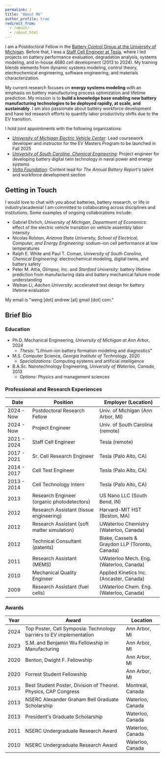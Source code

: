 ```yaml
---
permalink: /
title: "About Me"
author_profile: true
redirect_from: 
  - /about/
  - /about.html
---
```


I am a Postdoctoral Fellow in the [Battery Control Group at the University of Michigan](https://batterycontrolgroup.engin.umich.edu/). Before that, I was a [Staff Cell Engineer at Tesla](https://www.linkedin.com/in/wengandrew/), where I led projects on battery performance evaluation, degradation analysis, systems modeling, and in-house 4680 cell development (2013 to 2024). My training blends elements from dynamic systems modeling, control theory, electrochemical engineering, software engineering, and materials characterization.

My current research focuses on **energy systems modeling** with an emphasis on battery manufacturing process optimization and lifetime prediction. My mission is to **build a knowledge base enabling new battery manufacturing technologies to be deployed rapidly, at scale, and sustainably**. I am also passionate about battery workforce development and have led research efforts to quantify labor productivity shifts due to the EV transition.

I hold joint appointments with the following organizations:
- [_University of Michigan Electric Vehicle Center_](https://evc.engin.umich.edu/): Lead coursework developer and instructor for the EV Masters Program to be launched in Fall 2025
- [_University of South Carolina, Chemical Engineering_](https://sc.edu/study/colleges_schools/engineering_and_computing/news_events/news/2022/dougal_10_million_navy_research.php): Project engineer for developing battery digital twin technology in naval power and energy systems 
- [_Volta Foundation_](https://volta.foundation/battery-report): Content lead for *The Annual Battery Report's* talent and workforce development section

## Getting in Touch

I would love to chat with you about batteries, battery research, or life in industry/academia! I am committed to collaborating across disciplines and institutions. Some examples of ongoing collaborations include:

- Gabriel Ehrlich, *University of Michigan, Department of Economics*: effect of the electric vehicle transition on vehicle assembly labor intensity
- Nicolas Rolston, *Arizona State University, School of Electrical, Computer, and Energy Engineering*: sodium-ion cell performance at low temperatures
- Ralph E. White and Paul T. Coman, *University of South Carolina, Chemical Engineering*: electrochemical modeling, digital twins, and battery safety
- Peter M. Attia, *Glimpse, Inc.* and *Stanford University*: battery lifetime prediction from manufacturing data and battery mechanical failure mode understanding
- Weihan Li, *Aachen University*: accelerated test design for battery lifetime evaluation

My email is "weng [dot] andrew [at] gmail [dot] com."

## Brief Bio

### Education

- Ph.D. Mechanical Engineering, *University of Michigan at Ann Arbor*, 2024
  - *Thesis*: "Lithium-ion battery formation modeling and diagnostics"
- M.S. Computer Science, *Georgia Institute of Technology*, 2020
  - *Specializations*: Computing systems and artificial intelligence
- B.A.Sc. Nanotechnology Engineering, *University of Waterloo, Canada*, 2013
  - *Options*: Physics and management sciences 

### Professional and Research Experiences

| Date | Position | Employer (Location)
| - | - | - | 
| 2024 - Now | Postdoctoral Research Fellow | Univ. of Michigan (Ann Arbor, MI) |
| 2024 - Now | Project Engineer | Univ. of South Carolina (remote) |
| 2021 - 2024 | Staff Cell Engineer | Tesla (remote)
| 2017 - 2021 | Sr. Cell Research Engineer | Tesla (Palo Alto, CA)
| 2014 - 2017 | Cell Test Engineer | Tesla (Palo Alto, CA)
| 2013 - 2014 | Cell Technology Intern | Tesla (Palo Alto, CA)
| 2013 | Research Engineer (organic photodetectors) | US Nano LLC (South Bend, IN)
| 2012 | Research Assistant (tissue engineering) | Harvard-MIT HST (Boston, MA)
| 2012 | Research Assistant (soft matter simulation) | UWaterloo Chemistry (Waterloo, Canada)
| 2012 | Technical Consultant (patents) | Blake, Cassels & Graydon LLP (Toronto, Canada)
| 2011 | Research Assistant (MEMS) | UWaterloo Mech. Eng. (Waterloo, Canada) 
| 2010 | Mechanical Quality Engineer | Applied Kinetics Inc. (Ancaster, Canada)
| 2009 | Research Assistant (fuel cells) | UWaterloo Chem. Eng. (Waterloo, Canada)

### Awards

| Year | Award | Location |
| -- | -- | -- |
| 2024 | Top Poster, Cell Symposia: Technology barriers to EV implementation | Ann Arbor, MI |
| 2023 | S.M. and Benjamin Wu Fellowship in Manufacturing | Ann Arbor, MI |
| 2020 | Benton, Dwight F. Fellowship | Ann Arbor, MI |
| 2020 | Forrest Student Fellowship | Ann Arbor, MI |
| 2013 | Best Student Poster, Division of Theoret. Physics, CAP Congress | Montreal, Canada |
| 2013 | NSERC Alexander Graham Bell Graduate Scholarship | Waterloo, Canada |
| 2013 | President's Graduate Scholarship | Waterloo, Canada |
| 2011 | NSERC Undergraduate Research Award | Waterloo, Canada |
| 2010 | NSERC Undergraduate Research Award | Waterloo, Canada |

